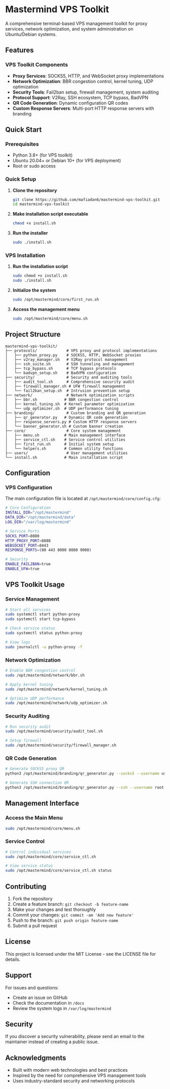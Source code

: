 # Mastermind VPS Toolkit

A comprehensive terminal-based VPS management toolkit for proxy services, network optimization, and system administration on Ubuntu/Debian systems.

## Features

### VPS Toolkit Components
- **Proxy Services**: SOCKS5, HTTP, and WebSocket proxy implementations
- **Network Optimization**: BBR congestion control, kernel tuning, UDP optimization
- **Security Tools**: Fail2ban setup, firewall management, system auditing
- **Protocol Support**: V2Ray, SSH ecosystem, TCP bypass, BadVPN
- **QR Code Generation**: Dynamic configuration QR codes
- **Custom Response Servers**: Multi-port HTTP response servers with branding

## Quick Start

### Prerequisites
- Python 3.8+ (for VPS toolkit)
- Ubuntu 20.04+ or Debian 10+ (for VPS deployment)
- Root or sudo access

### Quick Setup

1. **Clone the repository**
   ```bash
   git clone https://github.com/mafiadan6/mastermind-vps-toolkit.git
   cd mastermind-vps-toolkit
   ```

2. **Make installation script executable**
   ```bash
   chmod +x install.sh
   ```

3. **Run the installer**
   ```bash
   sudo ./install.sh
   ```

### VPS Installation

1. **Run the installation script**
   ```bash
   sudo chmod +x install.sh
   sudo ./install.sh
   ```

2. **Initialize the system**
   ```bash
   sudo /opt/mastermind/core/first_run.sh
   ```

3. **Access the management menu**
   ```bash
   sudo /opt/mastermind/core/menu.sh
   ```

## Project Structure

```
mastermind-vps-toolkit/
├── protocols/             # VPS proxy and protocol implementations
│   ├── python_proxy.py    # SOCKS5, HTTP, WebSocket proxies
│   ├── v2ray_manager.sh   # V2Ray protocol management
│   ├── ssh_suite.sh       # SSH tunneling and management
│   ├── tcp_bypass.sh      # TCP bypass protocols
│   └── badvpn_setup.sh    # BadVPN configuration
├── security/              # Security and auditing tools
│   ├── audit_tool.sh      # Comprehensive security audit
│   ├── firewall_manager.sh # UFW firewall management
│   └── fail2ban_setup.sh  # Intrusion prevention setup
├── network/               # Network optimization scripts
│   ├── bbr.sh            # BBR congestion control
│   ├── kernel_tuning.sh  # Kernel parameter optimization
│   └── udp_optimizer.sh  # UDP performance tuning
├── branding/              # Custom branding and QR generation
│   ├── qr_generator.py   # Dynamic QR code generation
│   ├── response_servers.py # Custom HTTP response servers
│   └── banner_generator.sh # Custom banner creation
├── core/                  # Core system management
│   ├── menu.sh           # Main management interface
│   ├── service_ctl.sh    # Service control utilities
│   ├── first_run.sh      # Initial system setup
│   └── helpers.sh        # Common utility functions
├── users/                 # User management utilities
└── install.sh            # Main installation script
```

## Configuration

### VPS Configuration

The main configuration file is located at `/opt/mastermind/core/config.cfg`:

```bash
# Core Configuration
INSTALL_DIR="/opt/mastermind"
DATA_DIR="/opt/mastermind/data"
LOG_DIR="/var/log/mastermind"

# Service Ports
SOCKS_PORT=8080
HTTP_PROXY_PORT=8888
WEBSOCKET_PORT=8443
RESPONSE_PORTS=(80 443 8000 8080 9000)

# Security
ENABLE_FAIL2BAN=true
ENABLE_UFW=true
```

## VPS Toolkit Usage

### Service Management
```bash
# Start all services
sudo systemctl start python-proxy
sudo systemctl start tcp-bypass

# Check service status
sudo systemctl status python-proxy

# View logs
sudo journalctl -u python-proxy -f
```

### Network Optimization
```bash
# Enable BBR congestion control
sudo /opt/mastermind/network/bbr.sh

# Apply kernel tuning
sudo /opt/mastermind/network/kernel_tuning.sh

# Optimize UDP performance
sudo /opt/mastermind/network/udp_optimizer.sh
```

### Security Auditing
```bash
# Run security audit
sudo /opt/mastermind/security/audit_tool.sh

# Setup firewall
sudo /opt/mastermind/security/firewall_manager.sh
```

### QR Code Generation
```bash
# Generate SOCKS5 proxy QR
python3 /opt/mastermind/branding/qr_generator.py --socks5 --username user --password pass

# Generate SSH connection QR
python3 /opt/mastermind/branding/qr_generator.py --ssh --username root --port 22
```

## Management Interface

### Access the Main Menu
```bash
sudo /opt/mastermind/core/menu.sh
```

### Service Control
```bash
# Control individual services
sudo /opt/mastermind/core/service_ctl.sh

# View service status
sudo /opt/mastermind/core/service_ctl.sh status
```

## Contributing

1. Fork the repository
2. Create a feature branch: `git checkout -b feature-name`
3. Make your changes and test thoroughly
4. Commit your changes: `git commit -am 'Add new feature'`
5. Push to the branch: `git push origin feature-name`
6. Submit a pull request

## License

This project is licensed under the MIT License - see the LICENSE file for details.

## Support

For issues and questions:
- Create an issue on GitHub
- Check the documentation in `/docs`
- Review the system logs in `/var/log/mastermind`

## Security

If you discover a security vulnerability, please send an email to the maintainer instead of creating a public issue.

## Acknowledgments

- Built with modern web technologies and best practices
- Inspired by the need for comprehensive VPS management tools
- Uses industry-standard security and networking protocols